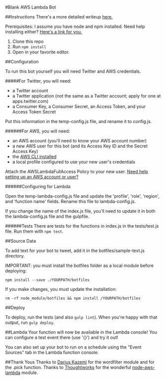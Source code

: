 #Blank AWS Lambda Bot

##Instructions
There's a more detailed writeup [here.](https://medium.com/@emckean/create-a-simple-free-text-driven-twitterbot-with-aws-lambda-node-js-b80e26209f5#.fwl8p9ikf)

Prerequisites: I assume you have node and npm installed. Need help installing either? [Here's a link for you.](http://blog.npmjs.org/post/85484771375/how-to-install-npm)

1. Clone this repo
2. Run `npm install`
3. Open in your favorite editor.

##Configuration

To run this bot yourself you will need Twitter and AWS credentials.

#####For Twitter, you will need:

* a Twitter account
* a Twitter application (not the same as a Twitter account; apply for one at apps.twitter.com)
* a Consumer Key, a Consumer Secret, an Access Token, and your Access Token Secret

Put this information in the temp-config.js file, and rename it to config.js.

######For AWS, you will need:

* an AWS account (you'll need to know your AWS account number)
* a new AWS user for this bot (and its Access Key ID and the Secret Access Key)
* the [AWS CLI installed](http://docs.aws.amazon.com/cli/latest/userguide/installing.html)
* a local profile configured to use your new user's credentials

Attach the AWSLambdaFullAccess Policy to your new user. [Need help setting up an AWS account or user?](http://docs.aws.amazon.com/IAM/latest/UserGuide/id_users_create.html) 

######Configuring for Lambda

Open the temp-lambda-config.js file and update the 'profile', 'role', 'region', and 'function name' fields. Rename this file to lambda-config.js.

If you change the name of the index.js file, you'll need to update it in both the lambda-config.js file and the gulpfile. 

######Tests
There are tests for the functions in index.js in the tests/test.js file. Run them with `npm test`.

##Source Data

To add text for your bot to tweet, add it in the botfiles/sample-text.js directory.

IMPORTANT: you must install the botfiles folder as a local module before deploying: 

`npm install --save ./YOURPATH/botfiles`

If you make changes, you must update the installation: 

`rm -rf node_module/botfiles && npm install /YOURPATH/botfiles`

##Deploy

To deploy, run the tests (and also `gulp lint`). When you're happy with that output, run `gulp deploy`.

##Lambda
Your function will now be available in the Lambda console! You can configure a test event there (use '{}') and try it out! 

You can also set up your bot to run on a schedule using the "Event Sources" tab in the Lambda function console. 

##Thank Yous
Thanks to [Darius Kazemi](https://github.com/dariusk) for the wordfilter module and for the .pick function. Thanks to [Thoughtworks](https://github.com/ThoughtWorksStudios) for the wonderful [node-aws-lambda](https://github.com/ThoughtWorksStudios/node-aws-lambda) module.
